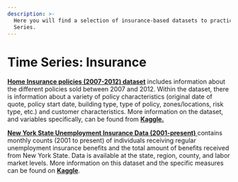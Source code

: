 ```yaml
---
description: >-
  Here you will find a selection of insurance-based datasets to practice Time
  Series.
---
```


# Time Series: Insurance

[**Home Insurance policies \(2007-2012\) dataset**](https://github.com/decodedco/datastore/raw/master/data/home-insurance.zip) includes information about the different policies sold between 2007 and 2012. Within the dataset, there is information about a variety of policy characteristics \(original date of quote, policy start date, building type, type of policy, zones/locations, risk type, etc.\) and customer characteristics. More information on the dataset, and variables specifically, can be found from [**Kaggle.**](https://www.kaggle.com/ycanario/home-insurance)

[**New York State Unemployment Insurance Data \(2001-present\)** ](https://github.com/decodedco/datastore/raw/master/data/unemployment-insurance-beneficiaries-and-benefit-amounts-paid-beginning-2001.csv.zip)contains monthly counts \(2001 to present\) of individuals receiving regular unemployment insurance benefits and the total amount of benefits received from New York State. Data is available at the state, region, county, and labor market levels. More information on this dataset and the specific measures can be found on [**Kaggle**](https://www.kaggle.com/new-york-state/nys-unemployment-insurance-data). 

